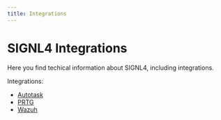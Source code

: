 ```yaml
---
title: Integrations
---
```


# SIGNL4 Integrations

Here you find techical information about SIGNL4, including integrations.

Integrations:
- [Autotask](/docs/integrations/autotask/autotask.html)
- [PRTG](/docs/integrations/prtg/prtg.html)
- [Wazuh](/docs/integrations/wazuh/wazuh.html)
